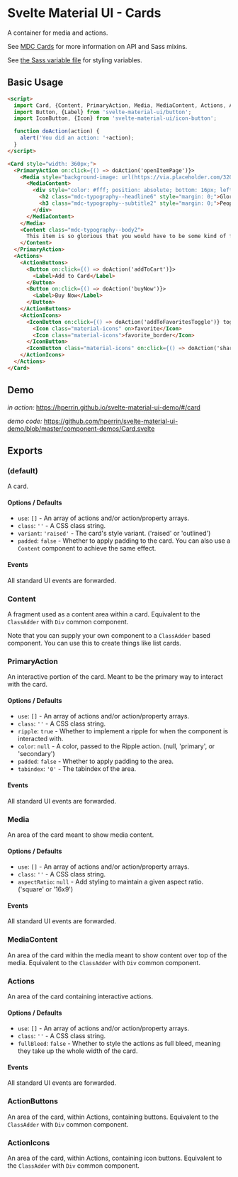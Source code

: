 # Svelte Material UI - Cards

A container for media and actions.

See [MDC Cards](https://material.io/develop/web/components/cards/) for more information on API and Sass mixins.

See [the Sass variable file](https://github.com/material-components/material-components-web/blob/master/packages/mdc-card/_variables.scss) for styling variables.

## Basic Usage

```html
<script>
  import Card, {Content, PrimaryAction, Media, MediaContent, Actions, ActionButtons, ActionIcons} from 'svelte-material-ui/card';
  import Button, {Label} from 'svelte-material-ui/button';
  import IconButton, {Icon} from 'svelte-material-ui/icon-button';

  function doAction(action) {
    alert('You did an action: '+action);
  }
</script>

<Card style="width: 360px;">
  <PrimaryAction on:click={() => doAction('openItemPage')}>
    <Media style="background-image: url(https://via.placeholder.com/320x180.png?text=16x9);" aspectRatio="16x9">
      <MediaContent>
        <div style="color: #fff; position: absolute; bottom: 16px; left: 16px;">
          <h2 class="mdc-typography--headline6" style="margin: 0;">Glorious Item</h2>
          <h3 class="mdc-typography--subtitle2" style="margin: 0;">People are saying you need to buy it.</h3>
        </div>
      </MediaContent>
    </Media>
    <Content class="mdc-typography--body2">
      This item is so glorious that you would have to be some kind of fool to not immediately buy it.
    </Content>
  </PrimaryAction>
  <Actions>
    <ActionButtons>
      <Button on:click={() => doAction('addToCart')}>
        <Label>Add to Card</Label>
      </Button>
      <Button on:click={() => doAction('buyNow')}>
        <Label>Buy Now</Label>
      </Button>
    </ActionButtons>
    <ActionIcons>
      <IconButton on:click={() => doAction('addToFavoritesToggle')} toggle aria-label="Add to favorites" title="Add to favorites">
        <Icon class="material-icons" on>favorite</Icon>
        <Icon class="material-icons">favorite_border</Icon>
      </IconButton>
      <IconButton class="material-icons" on:click={() => doAction('share')} title="Share">share</IconButton>
    </ActionIcons>
  </Actions>
</Card>
```

## Demo

*in action:* https://hperrin.github.io/svelte-material-ui-demo/#/card

*demo code:* https://github.com/hperrin/svelte-material-ui-demo/blob/master/component-demos/Card.svelte

## Exports

### (default)

A card.

#### Options / Defaults

* `use`: `[]` - An array of actions and/or action/property arrays.
* `class`: `''` - A CSS class string.
* `variant`: `'raised'` - The card's style variant. ('raised' or 'outlined')
* `padded`: `false` - Whether to apply padding to the card. You can also use a `Content` component to achieve the same effect.

#### Events

All standard UI events are forwarded.

### Content

A fragment used as a content area within a card. Equivalent to the `ClassAdder` with `Div` common component.

Note that you can supply your own component to a `ClassAdder` based component. You can use this to create things like list cards.

### PrimaryAction

An interactive portion of the card. Meant to be the primary way to interact with the card.

#### Options / Defaults

* `use`: `[]` - An array of actions and/or action/property arrays.
* `class`: `''` - A CSS class string.
* `ripple`: `true` - Whether to implement a ripple for when the component is interacted with.
* `color`: `null` - A color, passed to the Ripple action. (null, 'primary', or 'secondary')
* `padded`: `false` - Whether to apply padding to the area.
* `tabindex`: `'0'` - The tabindex of the area.

#### Events

All standard UI events are forwarded.

### Media

An area of the card meant to show media content.

#### Options / Defaults

* `use`: `[]` - An array of actions and/or action/property arrays.
* `class`: `''` - A CSS class string.
* `aspectRatio`: `null` - Add styling to maintain a given aspect ratio. ('square' or '16x9')

#### Events

All standard UI events are forwarded.

### MediaContent

An area of the card within the media meant to show content over top of the media. Equivalent to the `ClassAdder` with `Div` common component.

### Actions

An area of the card containing interactive actions.

#### Options / Defaults

* `use`: `[]` - An array of actions and/or action/property arrays.
* `class`: `''` - A CSS class string.
* `fullBleed`: `false` - Whether to style the actions as full bleed, meaning they take up the whole width of the card.

#### Events

All standard UI events are forwarded.

### ActionButtons

An area of the card, within Actions, containing buttons. Equivalent to the `ClassAdder` with `Div` common component.

### ActionIcons

An area of the card, within Actions, containing icon buttons. Equivalent to the `ClassAdder` with `Div` common component.

